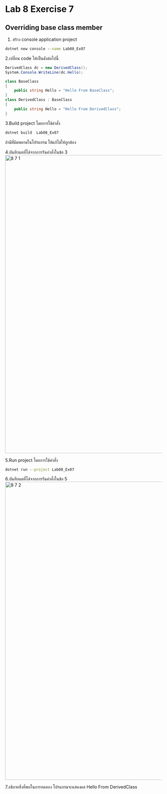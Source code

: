 # Lab 8 Exercise 7

## Overriding base class member

1. สร้าง console application project

```cmd
dotnet new console --name Lab08_Ex07
```

2.เปลี่ยน code ให้เป็นดังต่อไปนี้

```cs
DerivedClass dc = new DerivedClass();
System.Console.WriteLine(dc.Hello);

class BaseClass
{
    public string Hello = "Hello From BaseClass";
}
class DerivedClass : BaseClass
{
    public string Hello = "Hello From DerivedClass";
}
```

3.Build project โดยการใช้คำสั่ง

```cmd
dotnet build  Lab08_Ex07
```

ถ้ามีที่ผิดพลาดในโปรแกรม ให้แก้ไขให้ถูกต้อง

4.บันทึกผลที่ได้จากการรันคำสั่งในข้อ 3
<img width="960" alt="8 7 1" src="https://github.com/NathaphonTan/03376836-OOP-2566-Lab-08/assets/144870609/d2598abc-3191-41a5-b1e1-74db2a270771">

5.Run project โดยการใช้คำสั่ง

```cmd
dotnet run --project Lab08_Ex07
```

6.บันทึกผลที่ได้จากการรันคำสั่งในข้อ 5
<img width="960" alt="8 7 2" src="https://github.com/NathaphonTan/03376836-OOP-2566-Lab-08/assets/144870609/816ae81b-463c-4908-bc49-aa3f5fb334b3">

7.อธิบายสิ่งที่พบในการทดลอง
โปรแกรมจะแสดงผล
Hello From DerivedClass
